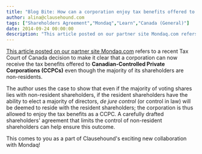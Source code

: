 ```yaml
---
title: "Blog Bite: How can a corporation enjoy tax benefits offered to Canadian-Controlled Private Corporations when the majority of its shareholders are non-residents?"
author: alina@clausehound.com
tags: ["Shareholders Agreement","Mondaq","Learn","Canada (General)"]
date: 2014-09-24 00:00:00
description: "This article posted on our partner site Mondaq.com refers to a recent Tax Court of Canada decision to make it clear that a corporation can now receive the tax benefits offered to Canadian-Controlled Private Corporations even though the majority of its shareholders are non-residents."
---
```


[This article posted on our partner site Mondaq.com](http://www.mondaq.com/canada/x/332368/Corporate+Commercial+Law/Use+A+Shareholders+Agreement+To+Become+A+CCPC+Even+If+The) refers to a recent Tax Court of Canada decision to make it clear that a corporation can now receive the tax benefits offered to **Canadian-Controlled Private Corporations (CCPCs)** even though the majority of its shareholders are non-residents.

The author uses the case to show that even if the majority of voting shares lies with non-resident shareholders, if the resident shareholders have the ability to elect a majority of directors, *de jure control* (or control in law) will be deemed to reside with the resident shareholders; the corporation is thus allowed to enjoy the tax benefits as a CCPC. A carefully drafted shareholders' agreement that limits the control of non-resident shareholders can help ensure this outcome.

This comes to you as a part of Clausehound's exciting new collaboration with Mondaq!
